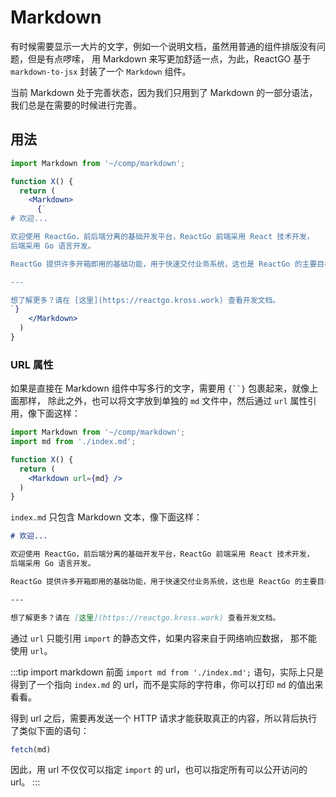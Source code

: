 # Markdown

有时候需要显示一大片的文字，例如一个说明文档，虽然用普通的组件排版没有问题，但是有点啰嗦，
用 Markdown 来写更加舒适一点，为此，ReactGO 基于 `markdown-to-jsx` 封装了一个
`Markdown` 组件。

当前 Markdown 处于完善状态，因为我们只用到了 Markdown 的一部分语法，
我们总是在需要的时候进行完善。

## 用法

```jsx
import Markdown from '~/comp/markdown';

function X() {
  return (
    <Markdown>
      {`
# 欢迎...

欢迎使用 ReactGo，前后端分离的基础开发平台，ReactGo 前端采用 React 技术开发，
后端采用 Go 语言开发。

ReactGo 提供许多开箱即用的基础功能，用于快速交付业务系统，这也是 ReactGo 的主要目标。

---

想了解更多？请在 [这里](https://reactgo.kross.work) 查看开发文档。
`}
    </Markdown>
  )
}
```

### URL 属性

如果是直接在 Markdown 组件中写多行的文字，需要用 `{``}` 包裹起来，就像上面那样，
除此之外，也可以将文字放到单独的 `md` 文件中，然后通过 `url` 属性引用，像下面这样：

```jsx
import Markdown from '~/comp/markdown';
import md from './index.md';

function X() {
  return (
    <Markdown url={md} />
  )
}
```

`index.md` 只包含 Markdown 文本，像下面这样：

```markdown
# 欢迎...

欢迎使用 ReactGo，前后端分离的基础开发平台，ReactGo 前端采用 React 技术开发，
后端采用 Go 语言开发。

ReactGo 提供许多开箱即用的基础功能，用于快速交付业务系统，这也是 ReactGo 的主要目标。

---

想了解更多？请在 [这里](https://reactgo.kross.work) 查看开发文档。
```

通过 `url` 只能引用 `import` 的静态文件，如果内容来自于网络响应数据，
那不能使用 `url`。

:::tip import markdown
前面 `import md from './index.md';` 语句，实际上只是得到了一个指向 `index.md`
的 url，而不是实际的字符串，你可以打印 `md` 的值出来看看。

得到 url 之后，需要再发送一个 HTTP 请求才能获取真正的内容，所以背后执行了类似下面的语句：

```jsx
fetch(md)
```

因此，用 url 不仅仅可以指定 `import` 的 url，也可以指定所有可以公开访问的 url。
:::
